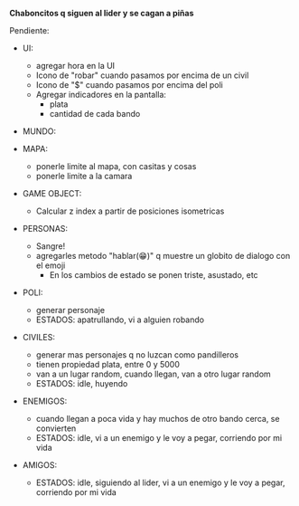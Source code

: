 **Chaboncitos q siguen al lider y se cagan a piñas**

Pendiente:

- UI:

  - agregar hora en la UI
  - Icono de "robar" cuando pasamos por encima de un civil
  - Icono de "$" cuando pasamos por encima del poli
  - Agregar indicadores en la pantalla:
    - plata
    - cantidad de cada bando

- MUNDO:

- MAPA:

  - ponerle limite al mapa, con casitas y cosas
  - ponerle limite a la camara

- GAME OBJECT:

  - Calcular z index a partir de posiciones isometricas

- PERSONAS:

  - Sangre!
  - agregarles metodo "hablar(😁)" q muestre un globito de dialogo con el emoji
    - En los cambios de estado se ponen triste, asustado, etc

- POLI:

  - generar personaje
  - ESTADOS: apatrullando, vi a alguien robando

- CIVILES:

  - generar mas personajes q no luzcan como pandilleros
  - tienen propiedad plata, entre 0 y 5000
  - van a un lugar random, cuando llegan, van a otro lugar random
  - ESTADOS: idle, huyendo

- ENEMIGOS:

  - cuando llegan a poca vida y hay muchos de otro bando cerca, se convierten
  - ESTADOS: idle, vi a un enemigo y le voy a pegar, corriendo por mi vida

- AMIGOS:
  - ESTADOS: idle, siguiendo al lider, vi a un enemigo y le voy a pegar, corriendo por mi vida

